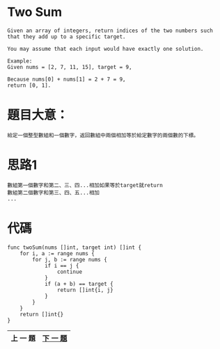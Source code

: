 # Two Sum
	Given an array of integers, return indices of the two numbers such that they add up to a specific target.

	You may assume that each input would have exactly one solution.

	Example:
	Given nums = [2, 7, 11, 15], target = 9,

	Because nums[0] + nums[1] = 2 + 7 = 9,
	return [0, 1].
	
# 題目大意：
	給定一個整型數組和一個數字，返回數組中兩個相加等於給定數字的兩個數的下標。
	
# 思路1
	數組第一個數字和第二、三、四...相加如果等於target就return
	數組第二個數字和第三、四、五...相加
	...
	
# 代碼
```golang
func twoSum(nums []int, target int) []int {
	for i, a := range nums {
		for j, b := range nums {
			if i == j {
				continue
			}
			if (a + b) == target {
				return []int{i, j}
			}
		}
	}
	return []int{}
}
```


上 一 題|[下 一 題](https://github.com/qianlnk/leetcode/blob/master/book/add_two_numbers.md "add two numbers")
:------------: | :-----------:
